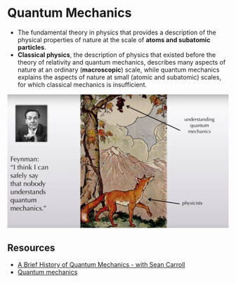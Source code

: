 #  Quantum Mechanics
-  The fundamental theory in physics that provides a description of the physical properties of nature at the scale of **atoms and subatomic particles**.
- **Classical physics**, the description of physics that existed before the theory of relativity and quantum mechanics, describes many aspects of nature at an ordinary (**macroscopic**) scale, while quantum mechanics explains the aspects of nature at small (atomic and subatomic) scales, for which classical mechanics is insufficient.

![QM-1](img/qm-1.png)
## Resources
- [A Brief History of Quantum Mechanics - with Sean Carroll](https://www.youtube.com/watch?v=5hVmeOCJjOU)
- [Quantum mechanics](https://en.wikipedia.org/wiki/Quantum_mechanics)

